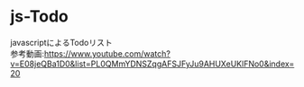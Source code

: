 # js-Todo
javascriptによるTodoリスト
<br>
参考動画:https://www.youtube.com/watch?v=E08jeQBa1D0&list=PL0QMmYDNSZqgAFSJFyJu9AHUXeUKlFNo0&index=20
